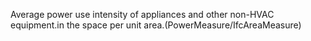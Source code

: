 Average power use intensity of appliances and other non-HVAC equipment.in the space per unit area.(PowerMeasure/IfcAreaMeasure)